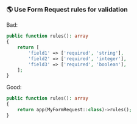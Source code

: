 ### 🌎 Use Form Request rules for validation

Bad:
```php
public function rules(): array
{
    return [
        'field1' => ['required', 'string'],
        'field2' => ['required', 'integer'],
        'field3' => ['required', 'boolean'],
    ];
}
```

Good:
```php
public function rules(): array
{
    return app(MyFormRequest::class)->rules();
}
```
